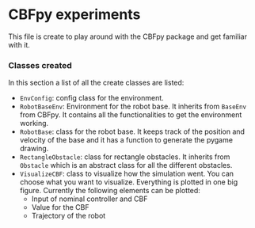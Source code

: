 # CBFpy experiments
This file is create to play around with the CBFpy package and get familiar with it. 

### Classes created
In this section a list of all the create classes are listed:
- `EnvConfig`: config class for the environment.
- `RobotBaseEnv`: Environment for the robot base. It inherits from `BaseEnv` from CBFpy. It contains all the functionalities to get the environment working.
- `RobotBase`: class for the robot base. It keeps track of the position and velocity of the base and it has a function to generate the pygame drawing.
- `RectangleObstacle`: class for rectangle obstacles. It inherits from `Obstacle` which is an abstract class for all the different obstacles.
- `VisualizeCBF`: class to visualize how the simulation went. You can choose what you want to visualize. Everything is plotted in one big figure. Currently the following elements can be plotted:
    - Input of nominal controller and CBF
    - Value for the CBF
    - Trajectory of the robot    